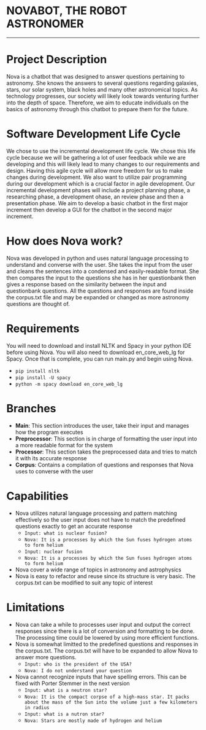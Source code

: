 # NOVABOT, THE ROBOT ASTRONOMER
---

# Project Description

Nova is a chatbot that was designed to answer questions pertaining to astronomy. She knows the answers to several questions regarding galaxies, stars, our solar system, black holes and many other astronomical topics. As technology progresses, our society will likely look towards venturing further into the depth of space. Therefore, we aim to educate individuals on the basics of astronomy through this chatbot to prepare them for the future. 

# Software Development Life Cycle

We chose to use the incremental development life cycle. We chose this life cycle because we will be gathering a lot of user feedback while we are developing and this will likely lead to many changes to our requirements and design. Having this agile cycle will allow more freedom for us to make changes during development. We also want to utilize pair programming during our development which is a crucial factor in agile development. Our incremental development phases will include a project planning phase, a researching phase, a development ohase, an review phase and then a presentation phase. We aim to develop a basic chatbot in the first major increment then develop a GUI for the chatbot in the second major increment. 

# How does Nova work?

Nova was developed in python and uses natural language processing to understand and converse with the user. She takes the input from the user and cleans the sentences into a condensed and easily-readable format. She then compares the input to the questions she has in her questionbank then gives a response based on the similarity between the input and questionbank questions. All the questions and responses are found inside the corpus.txt file and may be expanded or changed as more astronomy questions are thought of. 

# Requirements

You will need to download and install NLTK and Spacy in your python IDE before using Nova. You will also need to download en_core_web_lg for Spacy. Once that is complete, you can run main.py and begin using Nova. 

- `pip install nltk`
- `pip install -U spacy`
- `python -m spacy download en_core_web_lg`

# Branches

- **Main**: This section introduces the user, take their input and manages how the program executes 
- **Preprocessor**: This section is in charge of formatting the user input into a more readable format for the system
- **Processor**: This section takes the preprocessed data and tries to match it with its accurate response
- **Corpus**: Contains a compilation of questions and responses that Nova uses to converse with the user

# Capabilities

- Nova utilizes natural language processing and pattern matching effectively so the user input does not have to match the predefined questions exactly to get an accurate response
  - `Input: what is nuclear fusion?`
  - `Nova: It is a processes by which the Sun fuses hydrogen atoms to form helium`
  - `Input: nuclear fusion`
  - `Nova: It is a processes by which the Sun fuses hydrogen atoms to form helium`
- Nova cover a wide range of topics in astronomy and astrophysics 
- Nova is easy to refactor and reuse since its structure is very basic. The corpus.txt can be modified to suit any topic of interest

# Limitations

- Nova can take a while to processes user input and output the correct responses since there is a lot of conversion and formatting to be done. The processing time could be lowered by using more efficient functions.
- Nova is somewhat limitted to the predefined questions and responses in the corpus.txt. The corpus.txt will have to be expanded to allow Nova to answer more questions.
  - `Input: who is the president of the USA?`
  - `Nova: I do not understand your question`
- Nova cannot recognize inputs that have spelling errors. This can be fixed with Porter Stemmer in the next version
  - `Input: what is a neutron star?`
  - `Nova: It is the compact corpse of a high-mass star. It packs about the mass of the Sun into the volume just a few kilometers in radius`
  - `Input: what is a nutron star?`
  - `Nova: Stars are mostly made of hydrogen and helium`


